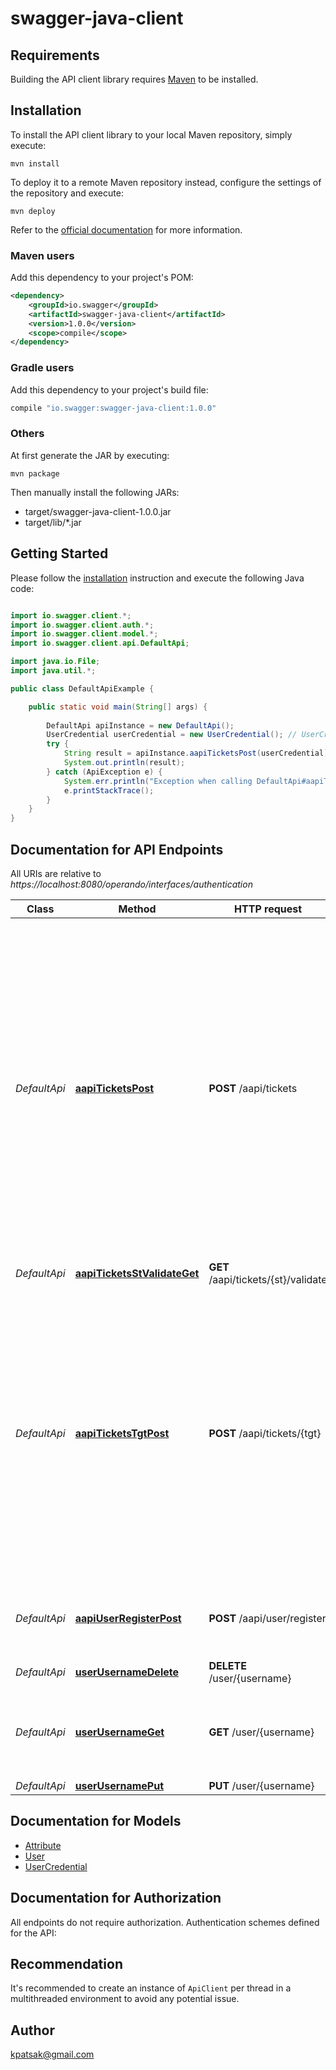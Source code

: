 # swagger-java-client

## Requirements

Building the API client library requires [Maven](https://maven.apache.org/) to be installed.

## Installation

To install the API client library to your local Maven repository, simply execute:

```shell
mvn install
```

To deploy it to a remote Maven repository instead, configure the settings of the repository and execute:

```shell
mvn deploy
```

Refer to the [official documentation](https://maven.apache.org/plugins/maven-deploy-plugin/usage.html) for more information.

### Maven users

Add this dependency to your project's POM:

```xml
<dependency>
    <groupId>io.swagger</groupId>
    <artifactId>swagger-java-client</artifactId>
    <version>1.0.0</version>
    <scope>compile</scope>
</dependency>
```

### Gradle users

Add this dependency to your project's build file:

```groovy
compile "io.swagger:swagger-java-client:1.0.0"
```

### Others

At first generate the JAR by executing:

    mvn package

Then manually install the following JARs:

* target/swagger-java-client-1.0.0.jar
* target/lib/*.jar

## Getting Started

Please follow the [installation](#installation) instruction and execute the following Java code:

```java

import io.swagger.client.*;
import io.swagger.client.auth.*;
import io.swagger.client.model.*;
import io.swagger.client.api.DefaultApi;

import java.io.File;
import java.util.*;

public class DefaultApiExample {

    public static void main(String[] args) {
        
        DefaultApi apiInstance = new DefaultApi();
        UserCredential userCredential = new UserCredential(); // UserCredential | Users username, password
        try {
            String result = apiInstance.aapiTicketsPost(userCredential);
            System.out.println(result);
        } catch (ApiException e) {
            System.err.println("Exception when calling DefaultApi#aapiTicketsPost");
            e.printStackTrace();
        }
    }
}

```

## Documentation for API Endpoints

All URIs are relative to *https://localhost:8080/operando/interfaces/authentication*

Class | Method | HTTP request | Description
------------ | ------------- | ------------- | -------------
*DefaultApi* | [**aapiTicketsPost**](docs/DefaultApi.md#aapiTicketsPost) | **POST** /aapi/tickets |  This operation makes a request for a ticket granting ticket (TGT) to the AAPI, which is the session key for the application SSO session. This operation should be called the very first time for an application to be authenticated  to OPERANDOs CAS server, through a login form.
*DefaultApi* | [**aapiTicketsStValidateGet**](docs/DefaultApi.md#aapiTicketsStValidateGet) | **GET** /aapi/tickets/{st}/validate | 
*DefaultApi* | [**aapiTicketsTgtPost**](docs/DefaultApi.md#aapiTicketsTgtPost) | **POST** /aapi/tickets/{tgt} |  This operation makes a request for a service ticket (ST) to the AAPI, which is the authorization ticket for a specific protected service of OPERANDOs system. This operation should be called each time the user tried to access a protected service
*DefaultApi* | [**aapiUserRegisterPost**](docs/DefaultApi.md#aapiUserRegisterPost) | **POST** /aapi/user/register | This operation registers a user to OPERANDOs platform.
*DefaultApi* | [**userUsernameDelete**](docs/DefaultApi.md#userUsernameDelete) | **DELETE** /user/{username} | 
*DefaultApi* | [**userUsernameGet**](docs/DefaultApi.md#userUsernameGet) | **GET** /user/{username} | This operation returns the OPERANDOs registed user with given username
*DefaultApi* | [**userUsernamePut**](docs/DefaultApi.md#userUsernamePut) | **PUT** /user/{username} | 


## Documentation for Models

 - [Attribute](docs/Attribute.md)
 - [User](docs/User.md)
 - [UserCredential](docs/UserCredential.md)


## Documentation for Authorization

All endpoints do not require authorization.
Authentication schemes defined for the API:

## Recommendation

It's recommended to create an instance of `ApiClient` per thread in a multithreaded environment to avoid any potential issue.

## Author

kpatsak@gmail.com

